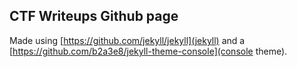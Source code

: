 ## CTF Writeups Github page
Made using [https://github.com/jekyll/jekyll](jekyll) and a [https://github.com/b2a3e8/jekyll-theme-console](console theme).